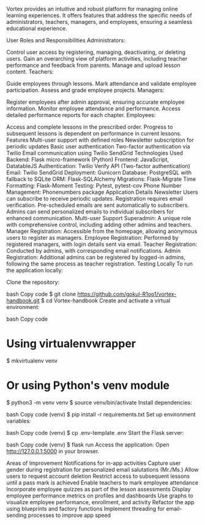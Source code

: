 
Vortex provides an intuitive and robust platform for managing online learning experiences. It offers features that address the specific needs of administrators, teachers, managers, and employees, ensuring a seamless educational experience.

User Roles and Responsibilities
Administrators:

Control user access by registering, managing, deactivating, or deleting users.
Gain an overarching view of platform activities, including teacher performance and feedback from parents.
Manage and upload lesson content.
Teachers:

Guide employees through lessons.
Mark attendance and validate employee participation.
Assess and grade employee projects.
Managers:

Register employees after admin approval, ensuring accurate employee information.
Monitor employee attendance and performance.
Access detailed performance reports for each chapter.
Employees:

Access and complete lessons in the prescribed order.
Progress to subsequent lessons is dependent on performance in current lessons.
Features
Multi-user support with defined roles
Newsletter subscription for periodic updates
Basic user authentication
Two-factor authentication via Twilio
Email communication using Twilio SendGrid
Technologies Used
Backend: Flask micro-framework (Python)
Frontend: JavaScript, DatatableJS
Authentication: Twilio Verify API (Two-factor authentication)
Email: Twilio SendGrid
Deployment: Gunicorn
Database: PostgreSQL with fallback to SQLite
ORM: Flask-SQLAlchemy
Migrations: Flask-Migrate
Time Formatting: Flask-Moment
Testing: Pytest, pytest-cov
Phone Number Management: Phonenumbers package
Application Details
Newsletter
Users can subscribe to receive periodic updates.
Registration requires email verification.
Pre-scheduled emails are sent automatically to subscribers.
Admins can send personalized emails to individual subscribers for enhanced communication.
Multi-user Support
Superadmin: A unique role with comprehensive control, including adding other admins and teachers.
Manager Registration: Accessible from the homepage, allowing anonymous users to register as managers.
Employee Registration: Performed by registered managers, with login details sent via email.
Teacher Registration: Conducted by admins, with corresponding email notifications.
Admin Registration: Additional admins can be registered by logged-in admins, following the same process as teacher registration.
Testing Locally
To run the application locally:

Clone the repository:

bash
Copy code
$ git clone https://github.com/gokul-R1oo1/vortex-handbook.git
$ cd Vortex-handbook
Create and activate a virtual environment:

bash
Copy code
# Using virtualenvwrapper
$ mkvirtualenv venv

# Or using Python's venv module
$ python3 -m venv venv
$ source venv/bin/activate
Install dependencies:

bash
Copy code
(venv) $ pip install -r requirements.txt
Set up environment variables:

bash
Copy code
(venv) $ cp .env-template .env
Start the Flask server:

bash
Copy code
(venv) $ flask run
Access the application:
Open http://127.0.0.1:5000 in your browser.

Areas of Improvement
Notifications for in-app activities
Capture user gender during registration for personalized email salutations (Mr./Ms.)
Allow users to request account deletion
Restrict access to subsequent lessons until a pass mark is achieved
Enable teachers to mark employee attendance
Incorporate employee quizzes as part of the lesson assessments
Display employee performance metrics on profiles and dashboards
Use graphs to visualize employee performance, enrollment, and activity
Refactor the app using blueprints and factory functions
Implement threading for email-sending processes to improve app speed
